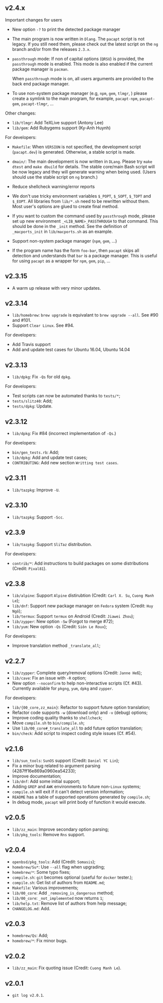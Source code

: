 ## v2.4.x

Important changes for users

* New option `-?` to print the detected package manager

* The main program is now written in `Dlang`. The `pacapt` script
  is not legacy. If you still need them, please check out the
  latest script on the `ng` branch and/or from the releases `2.3.x`.

* `passthrough` mode: If non of capital options (`QRSU`) is provided,
  the `passthrough` mode is enabled. This mode is also enabled if
  the current package manager is `pacman`.

  When `passthrough` mode is on, all users arguments are provided
  to the back end package manager.

* To use non-system package manager (e.g, `npm`, `gem`, `tlmgr`, )
  please create a symlink to the main program, for example,
  `pacapt-npm`, `pacapt-gem`, `pacapt-tlmgr`, ...

Other changes:

* `lib/tlmgr`: Add TeXLive support (Antony Lee)
* `lib/gem`: Add Rubygems support (Ky-Anh Huynh)

For developers:

* `Makefile`: When `VERSION` is not specified, the development script
  (`pacapt.dev`) is generated. Otherwise, a stable script is made.

* `dmain/`: The main development is now written in `DLang`.
  Please try `make dtest` and `make dbuild` for details. The stable
  core/main Bash script will be now legacy and they will generate warning
  when being used. (Users should use the stable script on `ng` branch.)

* Reduce shellcheck warning/error reports

* We don't use tricky environment variables `$_POPT`, `$_SOPT`,
  `$_TOPT` and `$_EOPT`. All libraries from `lib/*.sh` need to be rewritten
  without them. Most user's options are glued to create final method.

* If you want to custom the command used by `passthrough` mode, please
  set up new environment `_<LIB_NAME>_PASSTHROUGH` to that command.
  This should be done in the `_init` method.
  See the definition of `_macports_init` in `lib/macports.sh` as an example.

* Support non-system package manager (`npm`, `gem`, ...)

* If the program name has the form `foo-bar`, then `pacapt` skips all
  detection and understands that `bar` is a package manager. This is
  useful for using `pacapt` as a wrapper for `npm`, `gem`, `pip`, ...

## v2.3.15

* A warm up release with very minor updates.

## v2.3.14

* `lib/homebrew`: `brew upgrade` is equivalant to `brew upgrade --all`.
  See #90 and #101.
* Support `Clear Linux`. See #94.

For developers:

* Add Travis support
* Add and update test cases for Ubuntu 16.04, Ubuntu 14.04

## v2.3.13

* `lib/dpkg`: Fix `-Qs` for old `dpkg`.

For developers:

* Test scripts can now be automated thanks to `tests/*`;
* `tests/slitz40`: Add;
* `tests/dpkg`: Update.

## v2.3.12

* `lib/dpkg`: Fix #84 (incorrect implementation of `-Qs`.)

For developers:

* `bin/gen_tests.rb`: Add;
* `lib/dpkg`: Add and update test cases;
* `CONTRIBUTING`: Add new section `Writting test cases`.

## v2.3.11

* `lib/tazpkg`: Improve `-U`.

## v2.3.10

* `lib/tazpkg`: Support `-Scc`.

## v2.3.9

* `lib/tazpkg`: Support `SliTaz` distribution.

For developers:

* `contrib/*`: Add instructions to build packages on some distributions (Credit: `Pival81`).

## v2.3.8

* `lib/alpine`: Support `Alpine` distirubtion (Credit: `Carl X. Su`, `Cuong Manh Le`);
* `lib/dnf`: Support new package manager on `Fedora` system (Credit: `Huy Ngô`);
* `lib/termux`: Support `termux` on Android (Credit: `Jiawei Zhou`);
* `lib/zypper`: New option `-Sw` (Forgot to merge #72);
* `lib/yum`: New option `-Qs` (Credit: `Siôn Le Roux`);

For developers:

* Improve translation method `_translate_all`;

## v2.2.7

* `lib/zypper`: Complete query/removal options (Credit: `Janne Heß`);
* `lib/cave`: Fix an issue with `-R` option;
* New option `--noconfirm` to help non-interactive scripts (Cf. #43).
  Currently available for `pkgng`, `yum`, `dpkg` and `zypper`.

For developers:

* `lib/{00_core,zz_main}`: Refactor to support future option translation;
* Refactor code supports `-w` (download only) and `-v` (debug) options;
* Improve coding quality thanks to `shellcheck`;
* Move `compile.sh` to `bin/compile.sh`;
* Use `lib/00_core#_translate_all` to add future option translation;
* `bin/check`: Add script to inspect coding style issues (Cf. #54).

## v2.1.6

* `lib/sun_tools`: `SunOS` support (Credit: `Daniel YC Lin`);
* Fix a minor bug related to argument parsing (4287ff16e869a0960ea54233);
* Improve documentation;
* `lib/dnf`: Add some initial support;
* Adding `GREP` and `AWK` environments to future non-`Linux` systems;
* `compile.sh` will exit if it can't detect version information;
* `README` has a table of supported operations generated by `compile.sh`;
* In debug mode, `pacapt` will print body of function it would execute.

## v2.0.5

* `lib/zz_main`: Improve secondary option parsing;
* `lib/pkg_tools`: Remove `Rns` support.

## v2.0.4

* `openbsd/pkg_tools`: Add (Credit: `Somasis`);
* `homebrew/Su*`: Use `--all` flag when upgrading;
* `homebrew/*`: Some typo fixes;
* `compile.sh`: `git` becomes optional (useful for `docker` tester.);
* `compile.sh`: Get list of authors from `README.md`;
* `Makefile`: Various improvements;
* `lib/00_core`: Add `_removing_is_dangerous` method;
* `lib/00_core`: `_not_implemented` now returns `1`;
* `lib/help.txt`: Remove list of authors from help message;
* `CHANGELOG.md`: Add.

## v2.0.3

* `homebrew/Qs`: Add;
* `homebrew/*`: Fix minor bugs.

## v2.0.2

* `lib/zz_main`: Fix quoting issue (Credit: `Cuong Manh Le`).

## v2.0.1

* `git log v2.0.1`.
